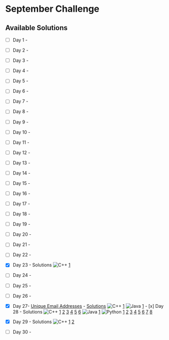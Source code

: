 # September Challenge

## Available Solutions
- [ ] Day 1 -
- [ ] Day 2 -
- [ ] Day 3 -
- [ ] Day 4 -
- [ ] Day 5 -
- [ ] Day 6 -
- [ ] Day 7 -
- [ ] Day 8 -
- [ ] Day 9 -
- [ ] Day 10 -
- [ ] Day 11 -
- [ ] Day 12 -
- [ ] Day 13 -
- [ ] Day 14 -
- [ ] Day 15 -
- [ ] Day 16 -
- [ ] Day 17 -
- [ ] Day 18 -
- [ ] Day 19 -
- [ ] Day 20 -
- [ ] Day 21 -
- [ ] Day 22 -
- [x] Day 23 - Solutions ![C++](https://img.shields.io/badge/C++-1-blue?style=social&logo=cplusplus)  [1](./day-23/solution1.cpp) 
- [ ] Day 24 -
- [ ] Day 25 -
- [ ] Day 26 -

- [x] Day 27- [Unique Email Addresses](https://leetcode.com/explore/challenge/card/september-leetcoding-challenge-2021/639/week-4-september-22nd-september-28th/3989) - [Solutions](./day-solution2.java/README.md) ![C++](https://img.shields.io/badge/C++-1-blue?style=social&logo=cplusplus)  [1](./day-27/solution1.cpp) ![Java](https://img.shields.io/badge/Java-1-red?style=social&logo=java)  [1](./day-27/solution2.java) - [x] Day 28 - Solutions ![C++](https://img.shields.io/badge/C++-6-blue?style=social&logo=cplusplus)  [1](./day-28/solution1.cpp) [2](./day-28/solution2.cpp) [3](./day-28/solution3.cpp) [4](./day-28/solution4.cpp) [5](./day-28/solution5.cpp) [6](./day-28/solution6.cpp) ![Java](https://img.shields.io/badge/Java-1-red?style=social&logo=java)  [1](./day-28/solution7.java) ![Python](https://img.shields.io/badge/Python-8-yellow?style=social&logo=python)  [1](./day-28/solution10.py) [2](./day-28/solution11.py) [3](./day-28/solution12.py) [4](./day-28/solution13.py) [5](./day-28/solution14.py) [6](./day-28/solution15.py) [7](./day-28/solution8.py) [8](./day-28/solution9.py) 
- [x] Day 29 - Solutions ![C++](https://img.shields.io/badge/C++-2-blue?style=social&logo=cplusplus)  [1](./day-29/solution1.cpp) [2](./day-29/solution2.cpp) 
- [ ] Day 30 -